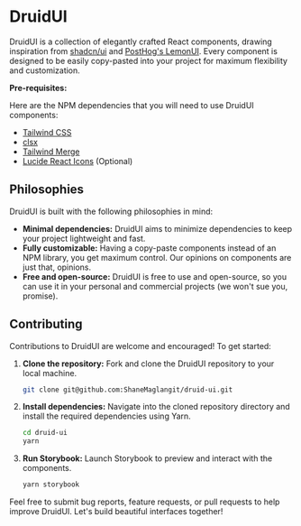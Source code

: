 # DruidUI

DruidUI is a collection of elegantly crafted React components, drawing inspiration from [shadcn/ui](https://github.com/shadcn-ui/ui) and [PostHog's LemonUI](https://github.com/PostHog/posthog). Every component is designed to be easily copy-pasted into your project for maximum flexibility and customization.

**Pre-requisites:**

Here are the NPM dependencies that you will need to use DruidUI components:

- [Tailwind CSS](https://tailwindcss.com/docs/installation)
- [clsx](https://github.com/lukeed/clsx)
- [Tailwind Merge](https://github.com/dcastil/tailwind-merge)
- [Lucide React Icons](https://github.com/lucide-icons/lucide) (Optional)

## Philosophies

DruidUI is built with the following philosophies in mind:

- **Minimal dependencies:** DruidUI aims to minimize dependencies to keep your project lightweight and fast.
- **Fully customizable:** Having a copy-paste components instead of an NPM library, you get maximum control. Our opinions on components are just that, opinions.
- **Free and open-source:** DruidUI is free to use and open-source, so you can use it in your personal and commercial projects (we won't sue you, promise).

## Contributing

Contributions to DruidUI are welcome and encouraged! To get started:

1. **Clone the repository:** Fork and clone the DruidUI repository to your local machine.

   ```bash
   git clone git@github.com:ShaneMaglangit/druid-ui.git
   ```

2. **Install dependencies:** Navigate into the cloned repository directory and install the required dependencies using Yarn.

   ```bash
   cd druid-ui
   yarn
   ```

3. **Run Storybook:** Launch Storybook to preview and interact with the components.

   ```bash
   yarn storybook
   ```

Feel free to submit bug reports, feature requests, or pull requests to help improve DruidUI. Let's build beautiful interfaces together!
